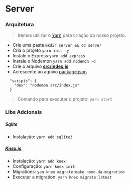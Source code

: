 # Server

### Arquitetura

> Iremos utilizar o [Yarn](https://yarnpkg.com/) para criação do nosso projeto.

- Crie uma pasta `mkdir server && cd server`
- Cria o projeto `yarn init -y`
- Instale o Express `yarn add express`
- Instale o Nodemon `yarn add nodemon -d`
- Crie o arquivo **[src/index.js](src/index.js)**
- Acrescente ao aquivo [package.json](package.json)

```
  "scripts": {
    "dev": "nodemon src/index.js"
  }
```

> Comando para executar o projeto: `yarn start`

### Libs Adcionais

##### Sqlite

- Instalação: `yarn add sqlite3`

##### [Knex.js](http://knexjs.org/)

- Instalação: `yarn add knex`
- Configuração: `yarn knex init`
- Migrations: `yan knex migrate:make nome-da-migration`
- Executar a migration: `yarn knex migrate:latest`
